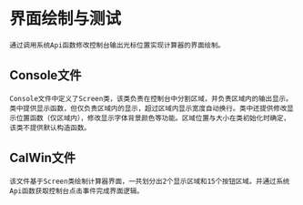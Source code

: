 # 界面绘制与测试
    通过调用系统Api函数修改控制台输出光标位置实现计算器的界面绘制。
## Console文件
    Console文件中定义了Screen类，该类负责在控制台中分割区域，并负责区域内的输出显示。类中提供显示函数，但仅负责区域内的显示，超过区域内显示宽度自动换行。类中还提供修改显示位置函数（仅区域内），修改显示字体背景颜色等功能。区域位置与大小在类初始化时确定，该类不提供默认构造函数。
## CalWin文件
    该文件基于Screen类绘制计算器界面，一共划分出2个显示区域和15个按钮区域。并通过系统Api函数获取控制台点击事件完成界面逻辑。
